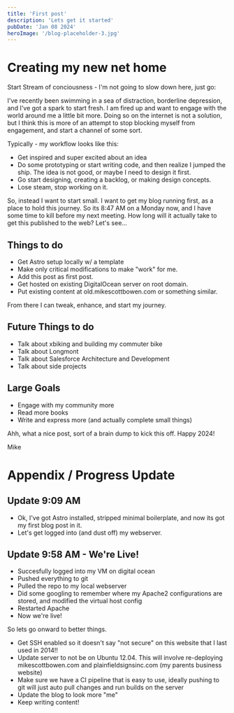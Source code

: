 ```yaml
---
title: 'First post'
description: 'Lets get it started'
pubDate: 'Jan 08 2024'
heroImage: '/blog-placeholder-3.jpg'
---
```


# Creating my new net home

Start Stream of conciousness - I'm not going to slow down here, just go:

I've recently been swimming in a sea of distraction, borderline depression, and I've got a spark to start fresh. I am fired up and want to 
engage with the world around me a little bit more. Doing so on the internet is not a solution, but I think this is more of an attempt to stop 
blocking myself from engagement, and start a channel of some sort.

Typically - my workflow looks like this:

* Get inspired and super excited about an idea
* Do some prototyping or start writing code, and then realize I jumped the ship. The idea is not good, or maybe I need to design it first.
* Go start designing, creating a backlog, or making design concepts.
* Lose steam, stop working on it.

So, instead I want to start small. 
I want to get my blog running first, as a place to hold this journey. So its 8:47 AM on a Monday now, and I have some time to kill before my next meeting.
How long will it actually take to get this published to the web? Let's see...

## Things to do

* Get Astro setup locally w/ a template
* Make only critical modifications to make "work" for me.
* Add this post as first post.
* Get hosted on existing DigitalOcean server on root domain.
* Put existing content at old.mikescottbowen.com or something similar.

From there I can tweak, enhance, and start my journey.
 
## Future Things to do

* Talk about xbiking and building my commuter bike
* Talk about Longmont
* Talk about Salesforce Architecture and Development
* Talk about side projects

## Large Goals

* Engage with my community more
* Read more books
* Write and express more (and actually complete small things)

Ahh, what a nice post, sort of a brain dump to kick this off. Happy 2024! 

Mike

# Appendix / Progress Update

## Update 9:09 AM

* Ok, I've got Astro installed, stripped minimal boilerplate, and now its got my first blog post in it.
* Let's get logged into (and dust off) my webserver.

## Update 9:58 AM - We're Live!

* Succesfully logged into my VM on digital ocean
* Pushed everything to git
* Pulled the repo to my local webserver
* Did some googling to remember where my Apache2 configurations are stored, and modified the virtual host config
* Restarted Apache
* Now we're live!

So lets go onward to better things.

* Get SSH enabled so it doesn't say "not secure" on this website that I last used in 2014!!
* Update server to not be on Ubuntu 12.04. This will involve re-deploying mikescottbowen.com and plainfieldsignsinc.com (my parents business website)
* Make sure we have a CI pipeline that is easy to use, ideally pushing to git will just auto pull changes and run builds on the server
* Update the blog to look more "me"
* Keep writing content!
